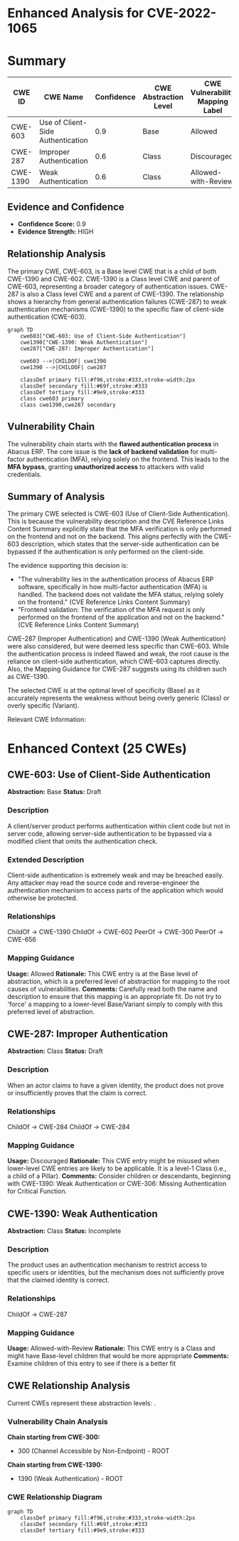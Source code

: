 # Enhanced Analysis for CVE-2022-1065

# Summary
| CWE ID | CWE Name | Confidence | CWE Abstraction Level | CWE Vulnerability Mapping Label | CWE-Vulnerability Mapping Notes |
|---|---|---|---|---|---|
| CWE-603 | Use of Client-Side Authentication | 0.9 | Base | Allowed | Primary CWE |
| CWE-287 | Improper Authentication | 0.6 | Class | Discouraged | Secondary Candidate |
| CWE-1390 | Weak Authentication | 0.6 | Class | Allowed-with-Review | Secondary Candidate |

## Evidence and Confidence

*   **Confidence Score:** 0.9
*   **Evidence Strength:** HIGH

## Relationship Analysis
The primary CWE, CWE-603, is a Base level CWE that is a child of both CWE-1390 and CWE-602. CWE-1390 is a Class level CWE and parent of CWE-603, representing a broader category of authentication issues. CWE-287 is also a Class level CWE and a parent of CWE-1390. The relationship shows a hierarchy from general authentication failures (CWE-287) to weak authentication mechanisms (CWE-1390) to the specific flaw of client-side authentication (CWE-603).

```mermaid
graph TD
    cwe603["CWE-603: Use of Client-Side Authentication"]
    cwe1390["CWE-1390: Weak Authentication"]
    cwe287["CWE-287: Improper Authentication"]

    cwe603 -->|CHILDOF| cwe1390
    cwe1390 -->|CHILDOF| cwe287

    classDef primary fill:#f96,stroke:#333,stroke-width:2px
    classDef secondary fill:#69f,stroke:#333
    classDef tertiary fill:#9e9,stroke:#333
    class cwe603 primary
    class cwe1390,cwe287 secondary
```

## Vulnerability Chain
The vulnerability chain starts with the **flawed authentication process** in Abacus ERP. The core issue is the **lack of backend validation** for multi-factor authentication (MFA), relying solely on the frontend. This leads to the **MFA bypass**, granting **unauthorized access** to attackers with valid credentials.

## Summary of Analysis
The primary CWE selected is CWE-603 (Use of Client-Side Authentication). This is because the vulnerability description and the CVE Reference Links Content Summary explicitly state that the MFA verification is only performed on the frontend and not on the backend. This aligns perfectly with the CWE-603 description, which states that the server-side authentication can be bypassed if the authentication is only performed on the client-side.

The evidence supporting this decision is:
- "The vulnerability lies in the authentication process of Abacus ERP software, specifically in how multi-factor authentication (MFA) is handled. The backend does not validate the MFA status, relying solely on the frontend." (CVE Reference Links Content Summary)
- "Frontend validation: The verification of the MFA request is only performed on the frontend of the application and not on the backend." (CVE Reference Links Content Summary)

CWE-287 (Improper Authentication) and CWE-1390 (Weak Authentication) were also considered, but were deemed less specific than CWE-603. While the authentication process is indeed flawed and weak, the root cause is the reliance on client-side authentication, which CWE-603 captures directly. Also, the Mapping Guidance for CWE-287 suggests using its children such as CWE-1390.

The selected CWE is at the optimal level of specificity (Base) as it accurately represents the weakness without being overly generic (Class) or overly specific (Variant).

Relevant CWE Information:

# Enhanced Context (25 CWEs)

## CWE-603: Use of Client-Side Authentication
**Abstraction:** Base
**Status:** Draft

### Description
A client/server product performs authentication within client code but not in server code, allowing server-side authentication to be bypassed via a modified client that omits the authentication check.

### Extended Description
Client-side authentication is extremely weak and may be breached easily. Any attacker may read the source code and reverse-engineer the authentication mechanism to access parts of the application which would otherwise be protected.

### Relationships
ChildOf -> CWE-1390
ChildOf -> CWE-602
PeerOf -> CWE-300
PeerOf -> CWE-656

### Mapping Guidance
**Usage:** Allowed
**Rationale:** This CWE entry is at the Base level of abstraction, which is a preferred level of abstraction for mapping to the root causes of vulnerabilities.
**Comments:** Carefully read both the name and description to ensure that this mapping is an appropriate fit. Do not try to 'force' a mapping to a lower-level Base/Variant simply to comply with this preferred level of abstraction.

## CWE-287: Improper Authentication
**Abstraction:** Class
**Status:** Draft

### Description
When an actor claims to have a given identity, the product does not prove or insufficiently proves that the claim is correct.

### Relationships
ChildOf -> CWE-284
ChildOf -> CWE-284

### Mapping Guidance
**Usage:** Discouraged
**Rationale:** This CWE entry might be misused when lower-level CWE entries are likely to be applicable. It is a level-1 Class (i.e., a child of a Pillar).
**Comments:** Consider children or descendants, beginning with CWE-1390: Weak Authentication or CWE-306: Missing Authentication for Critical Function.

## CWE-1390: Weak Authentication
**Abstraction:** Class
**Status:** Incomplete

### Description
The product uses an authentication mechanism to restrict access to specific users or identities, but the mechanism does not sufficiently prove that the claimed identity is correct.

### Relationships
ChildOf -> CWE-287

### Mapping Guidance
**Usage:** Allowed-with-Review
**Rationale:** This CWE entry is a Class and might have Base-level children that would be more appropriate
**Comments:** Examine children of this entry to see if there is a better fit


## CWE Relationship Analysis

Current CWEs represent these abstraction levels: .


### Vulnerability Chain Analysis

**Chain starting from CWE-300:**
- 300 (Channel Accessible by Non-Endpoint) - ROOT


**Chain starting from CWE-1390:**
- 1390 (Weak Authentication) - ROOT



### CWE Relationship Diagram

```mermaid
graph TD
    classDef primary fill:#f96,stroke:#333,stroke-width:2px
    classDef secondary fill:#69f,stroke:#333
    classDef tertiary fill:#9e9,stroke:#333
```